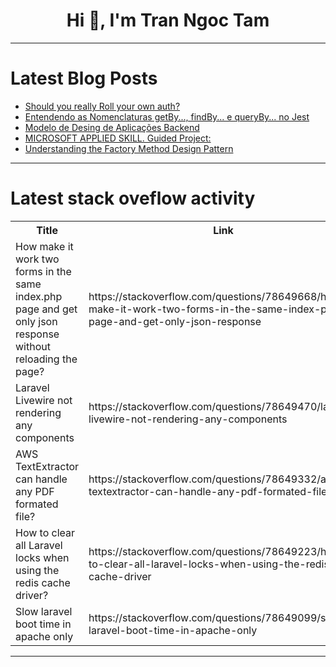 <h1 align="center">Hi 👋, I'm Tran Ngoc Tam</h1>

---

# Latest Blog Posts 
<!-- BLOG-POST-LIST:START -->
- [Should you really Roll your own auth?](https://dev.to/devlawrence/should-you-really-roll-your-own-auth-4dj)
- [Entendendo as Nomenclaturas getBy..., findBy... e queryBy... no Jest](https://dev.to/vitorrios1001/entendendo-as-nomenclaturas-getby-findby-e-queryby-no-jest-2ni4)
- [Modelo de Desing de Aplicações Backend](https://dev.to/brunobrolesi/modelo-de-desing-de-aplicacoes-backend-47jp)
- [MICROSOFT APPLIED SKILL. Guided Project:](https://dev.to/sethgiddy/microsoft-applied-skill-guided-project-4ci9)
- [Understanding the Factory Method Design Pattern](https://dev.to/bilelsalemdev/understanding-the-factory-method-design-pattern-45gk)
<!-- BLOG-POST-LIST:END -->

---

# Latest stack oveflow activity
<table>
  <tr><th>Title</th><th>Link</th></tr>
  <!-- STACKOVERFLOW:START --><tr><td>How make it work two forms in the same index.php page and get only json response without reloading the page?</td><td>https://stackoverflow.com/questions/78649668/how-make-it-work-two-forms-in-the-same-index-php-page-and-get-only-json-response</td></tr><tr><td>Laravel Livewire not rendering any components</td><td>https://stackoverflow.com/questions/78649470/laravel-livewire-not-rendering-any-components</td></tr><tr><td>AWS TextExtractor can handle any PDF formated file?</td><td>https://stackoverflow.com/questions/78649332/aws-textextractor-can-handle-any-pdf-formated-file</td></tr><tr><td>How to clear all Laravel locks when using the redis cache driver?</td><td>https://stackoverflow.com/questions/78649223/how-to-clear-all-laravel-locks-when-using-the-redis-cache-driver</td></tr><tr><td>Slow laravel boot time in apache only</td><td>https://stackoverflow.com/questions/78649099/slow-laravel-boot-time-in-apache-only</td></tr><!-- STACKOVERFLOW:END -->
</table>

---


